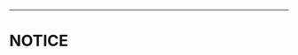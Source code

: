 -------------------------------------------------------------------------------------------------------------------------------
# NOTICE

